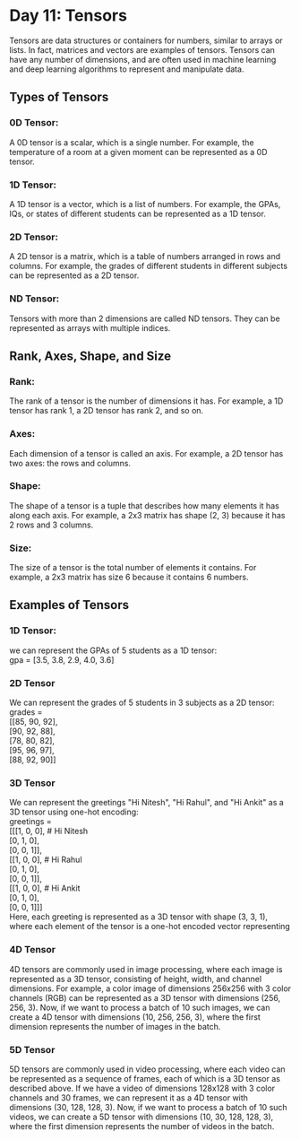 # Day 11: Tensors

Tensors are data structures or containers for numbers, similar to arrays or lists. In fact, matrices and vectors are examples of tensors. Tensors can have any number of dimensions, and are often used in machine learning and deep learning algorithms to represent and manipulate data.

## Types of Tensors

### 0D Tensor:
A 0D tensor is a scalar, which is a single number. For example, the temperature of a room at a given moment can be represented as a 0D tensor.

### 1D Tensor:
A 1D tensor is a vector, which is a list of numbers. For example, the GPAs, IQs, or states of different students can be represented as a 1D tensor.

### 2D Tensor:
A 2D tensor is a matrix, which is a table of numbers arranged in rows and columns. For example, the grades of different students in different subjects can be represented as a 2D tensor.

### ND Tensor:
Tensors with more than 2 dimensions are called ND tensors. They can be represented as arrays with multiple indices.


## Rank, Axes, Shape, and Size

### Rank:
The rank of a tensor is the number of dimensions it has. For example, a 1D tensor has rank 1, a 2D tensor has rank 2, and so on.

### Axes:
Each dimension of a tensor is called an axis. For example, a 2D tensor has two axes: the rows and columns.

### Shape:
The shape of a tensor is a tuple that describes how many elements it has along each axis. For example, a 2x3 matrix has shape (2, 3) because it has 2 rows and 3 columns.

### Size:
The size of a tensor is the total number of elements it contains. For example, a 2x3 matrix has size 6 because it contains 6 numbers.


## Examples of Tensors

### 1D Tensor:
we can represent the GPAs of 5 students as a 1D tensor: <br>
gpa = [3.5, 3.8, 2.9, 4.0, 3.6]

### 2D Tensor
We can represent the grades of 5 students in 3 subjects as a 2D tensor: <br>
grades = <br>  [[85, 90, 92],  <br>
          [90, 92, 88], <br>
          [78, 80, 82], <br>
          [95, 96, 97], <br>
          [88, 92, 90]]

### 3D Tensor
We can represent the greetings "Hi Nitesh", "Hi Rahul", and "Hi Ankit" as a 3D tensor using one-hot encoding: <br>
greetings = <br> [[[1, 0, 0],   # Hi Nitesh <br>
             [0, 1, 0], <br>
              [0, 0, 1]], <br>
             [[1, 0, 0],   # Hi Rahul <br>
              [0, 1, 0], <br>
              [0, 0, 1]], <br>
             [[1, 0, 0],   # Hi Ankit <br>
              [0, 1, 0], <br>
              [0, 0, 1]]] <br>
Here, each greeting is represented as a 3D tensor with shape (3, 3, 1), where each element of the tensor is a one-hot encoded vector representing

### 4D Tensor
4D tensors are commonly used in image processing, where each image is represented as a 3D tensor, consisting of height, width, and channel dimensions. For example, a color image of dimensions 256x256 with 3 color channels (RGB) can be represented as a 3D tensor with dimensions (256, 256, 3). Now, if we want to process a batch of 10 such images, we can create a 4D tensor with dimensions (10, 256, 256, 3), where the first dimension represents the number of images in the batch.

### 5D Tensor
5D tensors are commonly used in video processing, where each video can be represented as a sequence of frames, each of which is a 3D tensor as described above. If we have a video of dimensions 128x128 with 3 color channels and 30 frames, we can represent it as a 4D tensor with dimensions (30, 128, 128, 3). Now, if we want to process a batch of 10 such videos, we can create a 5D tensor with dimensions (10, 30, 128, 128, 3), where the first dimension represents the number of videos in the batch.

